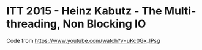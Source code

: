 # ITT 2015 - Heinz Kabutz - The Multi-threading, Non Blocking IO

Code from https://www.youtube.com/watch?v=uKc0Gx_lPsg
